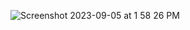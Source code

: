 
![Screenshot 2023-09-05 at 1 58 26 PM](https://github.com/SiddharthMathurDeveloper/Backend-Engineering/assets/133037456/69b266ab-b33d-49d7-aa8b-0de4491cc52a)
